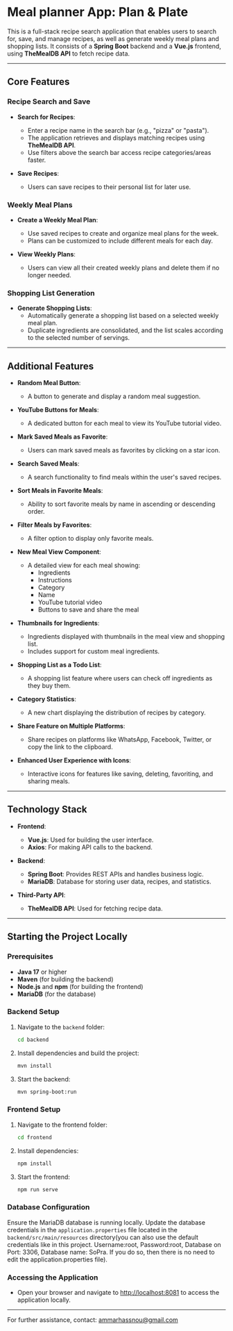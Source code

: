 # Meal planner App: Plan & Plate

This is a full-stack recipe search application that enables users to search for, save, and manage recipes, as well as generate weekly meal plans and shopping lists. It consists of a **Spring Boot** backend and a **Vue.js** frontend, using **TheMealDB API** to fetch recipe data.

---

## Core Features

### Recipe Search and Save

- **Search for Recipes**:

  - Enter a recipe name in the search bar (e.g., "pizza" or "pasta").
  - The application retrieves and displays matching recipes using **TheMealDB API**.
  - Use filters above the search bar access recipe categories/areas faster.

- **Save Recipes**:
  - Users can save recipes to their personal list for later use.

### Weekly Meal Plans

- **Create a Weekly Meal Plan**:

  - Use saved recipes to create and organize meal plans for the week.
  - Plans can be customized to include different meals for each day.

- **View Weekly Plans**:
  - Users can view all their created weekly plans and delete them if no longer needed.

### Shopping List Generation

- **Generate Shopping Lists**:
  - Automatically generate a shopping list based on a selected weekly meal plan.
  - Duplicate ingredients are consolidated, and the list scales according to the selected number of servings.

---

## Additional Features

- **Random Meal Button**:

  - A button to generate and display a random meal suggestion.

- **YouTube Buttons for Meals**:

  - A dedicated button for each meal to view its YouTube tutorial video.

- **Mark Saved Meals as Favorite**:

  - Users can mark saved meals as favorites by clicking on a star icon.

- **Search Saved Meals**:

  - A search functionality to find meals within the user's saved recipes.

- **Sort Meals in Favorite Meals**:

  - Ability to sort favorite meals by name in ascending or descending order.

- **Filter Meals by Favorites**:

  - A filter option to display only favorite meals.

- **New Meal View Component**:

  - A detailed view for each meal showing:
    - Ingredients
    - Instructions
    - Category
    - Name
    - YouTube tutorial video
    - Buttons to save and share the meal

- **Thumbnails for Ingredients**:

  - Ingredients displayed with thumbnails in the meal view and shopping list.
  - Includes support for custom meal ingredients.

- **Shopping List as a Todo List**:

  - A shopping list feature where users can check off ingredients as they buy them.

- **Category Statistics**:

  - A new chart displaying the distribution of recipes by category.

- **Share Feature on Multiple Platforms**:

  - Share recipes on platforms like WhatsApp, Facebook, Twitter, or copy the link to the clipboard.

- **Enhanced User Experience with Icons**:
  - Interactive icons for features like saving, deleting, favoriting, and sharing meals.

---

## Technology Stack

- **Frontend**:

  - **Vue.js**: Used for building the user interface.
  - **Axios**: For making API calls to the backend.

- **Backend**:

  - **Spring Boot**: Provides REST APIs and handles business logic.
  - **MariaDB**: Database for storing user data, recipes, and statistics.

- **Third-Party API**:
  - **TheMealDB API**: Used for fetching recipe data.

---

## Starting the Project Locally

### Prerequisites

- **Java 17** or higher
- **Maven** (for building the backend)
- **Node.js** and **npm** (for building the frontend)
- **MariaDB** (for the database)

### Backend Setup

1. Navigate to the `backend` folder:

   ```bash
   cd backend
   ```

2. Install dependencies and build the project:

   ```bash
   mvn install
   ```

3. Start the backend:
   ```bash
   mvn spring-boot:run
   ```

### Frontend Setup

1. Navigate to the frontend folder:

   ```bash
   cd frontend
   ```

2. Install dependencies:

   ```bash
   npm install
   ```

3. Start the frontend:
   ```bash
   npm run serve
   ```

### Database Configuration

Ensure the MariaDB database is running locally. Update the database credentials in the `application.properties` file located in the `backend/src/main/resources` directory(you can also use the default credentials like in this project. Username:root, Password:root, Database on Port: 3306, Database name: SoPra. If you do so, then there is no need to edit the application.properties file).

### Accessing the Application

- Open your browser and navigate to [http://localhost:8081](http://localhost:8081) to access the application locally.

---

For further assistance, contact: ammarhassnou@gmail.com
